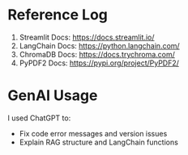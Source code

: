 # Reference Log
1. Streamlit Docs: https://docs.streamlit.io/
2. LangChain Docs: https://python.langchain.com/
3. ChromaDB Docs: https://docs.trychroma.com/
4. PyPDF2 Docs: https://pypi.org/project/PyPDF2/

# GenAI Usage
I used ChatGPT to:
- Fix code error messages and version issues
- Explain RAG structure and LangChain functions